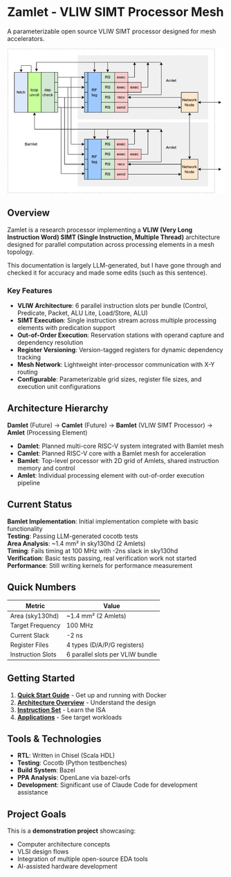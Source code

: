 # Zamlet - VLIW SIMT Processor Mesh

A parameterizable open source VLIW SIMT processor designed for mesh accelerators.

![Bamlet Flow](diagrams/bamlet_flow.png)

## Overview

Zamlet is a research processor implementing a **VLIW (Very Long Instruction Word) SIMT
(Single Instruction, Multiple Thread)** architecture designed for parallel computation across
processing elements in a mesh topology.

This documentation is largely LLM-generated, but I have gone through and checked it for
accuracy and made some edits (such as this sentence).

### Key Features

- **VLIW Architecture**: 6 parallel instruction slots per bundle (Control, Predicate, Packet,
  ALU Lite, Load/Store, ALU)
- **SIMT Execution**: Single instruction stream across multiple processing elements with
  predication support
- **Out-of-Order Execution**: Reservation stations with operand capture and dependency
  resolution
- **Register Versioning**: Version-tagged registers for dynamic dependency tracking  
- **Mesh Network**: Lightweight inter-processor communication with X-Y routing
- **Configurable**: Parameterizable grid sizes, register file sizes, and execution unit 
  configurations

## Architecture Hierarchy

**Damlet** (Future) → **Camlet** (Future) → **Bamlet** (VLIW SIMT Processor) → **Amlet** (Processing Element)

- **Damlet**: Planned multi-core RISC-V system integrated with Bamlet mesh
- **Camlet**: Planned RISC-V core with a Bamlet mesh for acceleration
- **Bamlet**: Top-level processor with 2D grid of Amlets, shared instruction memory and control
- **Amlet**: Individual processing element with out-of-order execution pipeline

## Current Status

**Bamlet Implementation**: Initial implementation complete with basic functionality  
**Testing**: Passing LLM-generated cocotb tests  
**Area Analysis**: ~1.4 mm² in sky130hd (2 Amlets)  
**Timing**: Fails timing at 100 MHz with -2ns slack in sky130hd  
**Verification**: Basic tests passing, real verification work not started
**Performance**: Still writing kernels for performance measurement  

## Quick Numbers

| Metric | Value |
|--------|--------|
| Area (sky130hd) | ~1.4 mm² (2 Amlets) |
| Target Frequency | 100 MHz |
| Current Slack | -2 ns |
| Register Files | 4 types (D/A/P/G registers) |
| Instruction Slots | 6 parallel slots per VLIW bundle |

## Getting Started

1. **[Quick Start Guide](quickstart.md)** - Get up and running with Docker
2. **[Architecture Overview](architecture.md)** - Understand the design
3. **[Instruction Set](instruction-set.md)** - Learn the ISA
4. **[Applications](applications.md)** - See target workloads

## Tools & Technologies

- **RTL**: Written in Chisel (Scala HDL)
- **Testing**: Cocotb (Python testbenches)  
- **Build System**: Bazel
- **PPA Analysis**: OpenLane via bazel-orfs
- **Development**: Significant use of Claude Code for development assistance

## Project Goals

This is a **demonstration project** showcasing:
- Computer architecture concepts
- VLSI design flows
- Integration of multiple open-source EDA tools
- AI-assisted hardware development
